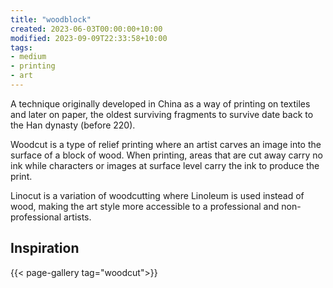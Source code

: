```yaml
---
title: "woodblock"
created: 2023-06-03T00:00:00+10:00
modified: 2023-09-09T22:33:58+10:00
tags:
- medium
- printing
- art
---
```

A technique originally developed in China as a way of printing on textiles and later on paper, the oldest surviving fragments to survive date back to the Han dynasty (before 220).

Woodcut is a type of relief printing where an artist carves an image into the surface of a block of wood. When printing, areas that are cut away carry no ink while characters or images at surface level carry the ink to produce the print.

Linocut is a variation of woodcutting where Linoleum is used instead of wood, making the art style more accessible to a professional and non-professional artists. 

## Inspiration

{{< page-gallery tag="woodcut">}} 